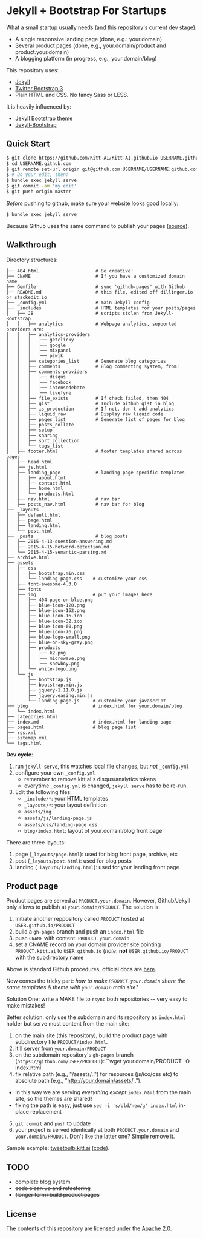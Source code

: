 # Jekyll + Bootstrap For Startups

What a small startup usually needs (and this repository's current dev stage):

- A single responsive landing page (done, e.g.: your.domain)
- Several product pages (done, e.g., your.domain/product and product.your.domain)
- A blogging platform (in progress, e.g., your.domain/blog)

This repository uses:

- [Jekyll](http://jekyllrb.com)
- [Twitter Bootstrap 3](http://getbootstrap.com/)
- Plain HTML and CSS. No fancy Sass or LESS.

It is heavily influenced by:

- [Jekyll Bootstrap theme](https://github.com/swcool/landing-page-theme)
- [Jekyll-Bootstrap](https://github.com/plusjade/jekyll-bootstrap)


## Quick Start

```sh
$ git clone https://github.com/Kitt-AI/Kitt-AI.github.io USERNAME.github.com
$ cd USERNAME.github.com
$ git remote set-url origin git@github.com:USERNAME/USERNAME.github.com.git
$ # Do your edit, then:
$ bundle exec jekyll serve
$ git commit -am 'my edit'
$ git push origin master  
```

*Before* pushing to github, make sure your website looks good locally:

```sh
$ bundle exec jekyll serve
```
Because Github uses the same command to publish your pages ([source](https://help.github.com/articles/using-jekyll-with-pages/)).

## Walkthrough

Directory structures:

```
├── 404.html                     # Be creative!
├── CNAME                        # If you have a customized domain name
├── Gemfile                      # sync 'github-pages' with Github
├── README.md                    # this file, edited off dillinger.io or stackedit.io
├── _config.yml                  # main Jekyll config
├── _includes                    # HTML templates for your posts/pages
│   ├── JB                       # scripts stolen from Jekyll-Bootstrap
│   │   ├── analytics            # Webpage analytics, supported providers are:
│   │   ├── analytics-providers
│   │   │   ├── getclicky
│   │   │   ├── google
│   │   │   ├── mixpanel
│   │   │   └── piwik
│   │   ├── categories_list      # Generate blog categories
│   │   ├── comments             # Blog commenting system, from:
│   │   ├── comments-providers
│   │   │   ├── disqus
│   │   │   ├── facebook
│   │   │   ├── intensedebate
│   │   │   └── livefyre
│   │   ├── file_exists          # If check failed, then 404
│   │   ├── gist                 # Include Github gist in blog
│   │   ├── is_production        # If not, don't add analytics
│   │   ├── liquid_raw           # Display raw liquid code
│   │   ├── pages_list           # Generate list of pages for blog
│   │   ├── posts_collate
│   │   ├── setup
│   │   ├── sharing
│   │   ├── sort_collection
│   │   └── tags_list
│   ├── footer.html              # footer templates shared across pages
│   ├── head.html
│   ├── js.html
│   ├── landing_page             # landing page specific templates
│   │   ├── about.html
│   │   ├── contact.html
│   │   ├── home.html
│   │   └── products.html
│   ├── nav.html                 # nav bar
│   ├── posts_nav.html           # nav bar for blog
├── _layouts
│   ├── default.html
│   ├── page.html
│   ├── landing.html
│   └── post.html
├── _posts                       # blog posts
│   ├── 2015-4-13-question-answering.md
│   ├── 2015-4-15-hotword-detection.md
│   └── 2015-4-15-semantic-parsing.md
├── archive.html
├── assets
│   ├── css
│   │   ├── bootstrap.min.css
│   │   └── landing-page.css    # customize your css
│   ├── font-awesome-4.3.0
│   ├── fonts
│   ├── img                     # put your images here
│   │   ├── 404-page-on-blue.png
│   │   ├── blue-icon-120.png
│   │   ├── blue-icon-152.png
│   │   ├── blue-icon-16.ico
│   │   ├── blue-icon-32.ico
│   │   ├── blue-icon-60.png
│   │   ├── blue-icon-76.png
│   │   ├── blue-logo-small.png
│   │   ├── blue-on-sky-gray.png
│   │   ├── products
│   │   │   ├── k2.png
│   │   │   ├── microwave.png
│   │   │   └── snowboy.png
│   │   └── white-logo.png
│   └── js
│       ├── bootstrap.js
│       ├── bootstrap.min.js
│       ├── jquery-1.11.0.js
│       ├── jquery.easing.min.js
│       └── landing-page.js     # customize your javascript
├── blog                        # index.html for your.domain/blog
│   └── index.html
├── categories.html
├── index.md                    # index.html for landing page
├── pages.html                  # blog page list
├── rss.xml
├── sitemap.xml
└── tags.html
```
**Dev cycle**:

1. run `jekyll serve`, this watches local file changes, but *not* `_config.yml`
2. configure your own `_config.yml`
    * remember to remove kitt.ai's disqus/analytics tokens
    * everytime `_config.yml` is changed, `jekyll serve` has to be re-run.
3. Edit the following files:
    * `_include/*`: your HTML templates
    * `_layouts/*`: your layout definition
    * `assets/img`
    * `assets/js/landing-page.js`
    * `assets/css/landing-page.css`
    * `blog/index.html`: layout of your.domain/blog front page

There are three layouts:

1. page (`_layouts/page.html`): used for blog front page, archive, etc
2. post (`_layouts/post.html`): used for blog posts
3. landing (`_layouts/landing.html`): used for your landing front page

## Product page

Product pages are served at `PRODUCT.your.domain`. However, Github/Jekyll only 
allows to publish at `your.domain/PRODUCT`. The solution is:

1. Initiate another reppository called `PRODUCT` hosted at 
   `USER.github.io/PRODUCT`
2. build a `gh-pages` branch and push an `index.html` file
3. push `CNAME` with content: `PRODUCT.your.domain`
4. set a CNAME record on your domain provider site pointing `PRODUCT.kitt.ai` 
   to `USER.github.io` (*note*: **not** `USER.github.io/PRODUCT` with the 
   subdirectory name
 
Above is standard Github procedures, official docs are 
[here](https://help.github.com/categories/github-pages-basics/).

Now comes the tricky part: *how to make `PRODUCT.your.domain` share the same 
templates & theme with `your.domain` main site?*

Solution One: write a MAKE file to `rsync` both repositories -- very easy to 
make mistakes!

Better solution: only use the subdomain and its repository as `index.html` 
holder but serve most content from the main site:

1. on the main site (this repository), build the product page with subdirectory
   file `PRODUCT/index.html`.
2. it'll server from `your.domain/PRODUCT`
3. on the subdomain repository's `gh-pages` branch 
   (`https://github.com/USER/PRODUCT`): ``wget your.domain/PRODUCT -O index.html`
4. fix relative path (e.g., "/assets/..") for resources (js/ico/css etc) to 
   absolute path (e.g., "http://your.domain/assets/..").
  - In this way we are serving *everything except `index.html`* from the main 
    site, so the themes are shared!
  - fixing the path is easy, just use `sed -i 's/old/new/g' index.html` 
    in-place replacement
5. `git commit` and `push` to update
6. your project is served identically at both `PRODUCT.your.domain` and 
   `your.domain/PRODUCT`. Don't like the latter one? Simple remove it.

Sample example: [tweetbulb.kitt.ai](http://tweetbulb.kitt.ai) 
([code](https://github.com/Kitt-AI/tweetbulb)).

## TODO

* complete blog system
* ~~code clean up and refactoring~~
* ~~(longer term) build product pages~~

## License
The contents of this repository are licensed under the [Apache
2.0](http://www.apache.org/licenses/LICENSE-2.0.html).
